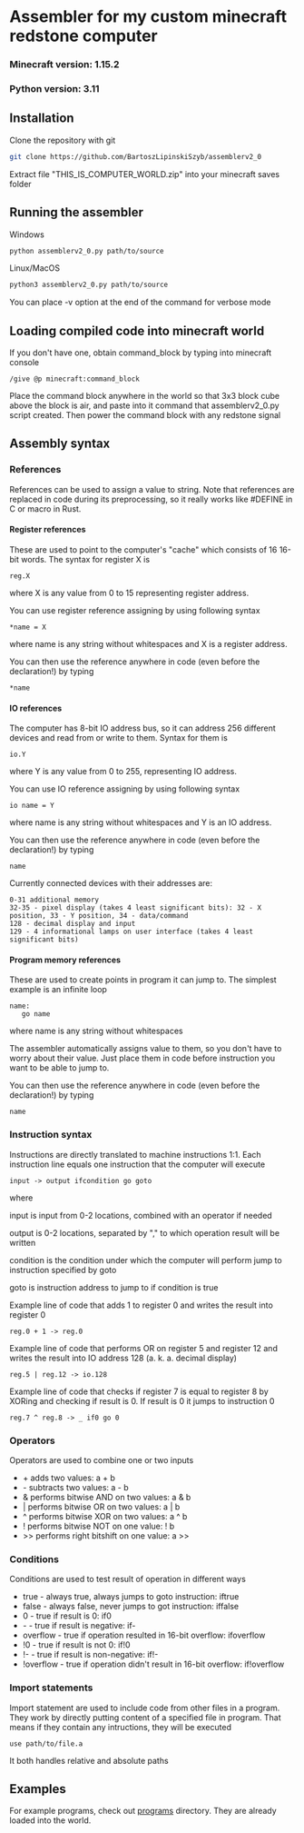 # Assembler for my custom minecraft redstone computer

### Minecraft version: 1.15.2
### Python version: 3.11

## Installation

Clone the repository with git
```bash
git clone https://github.com/BartoszLipinskiSzyb/assemblerv2_0
```

Extract file "THIS_IS_COMPUTER_WORLD.zip" into your minecraft saves folder

## Running the assembler

Windows

```bash
python assemblerv2_0.py path/to/source
```

Linux/MacOS

```bash
python3 assemblerv2_0.py path/to/source
```

You can place -v option at the end of the command for verbose mode

## Loading compiled code into minecraft world

If you don't have one, obtain command_block by typing into minecraft console

```minecraft
/give @p minecraft:command_block
```

Place the command block anywhere in the world so that 3x3 block cube above the block is air, and paste into it command that assemblerv2_0.py script created. Then power the command block with any redstone signal

## Assembly syntax

### References

References can be used to assign a value to string. Note that references are replaced in code during its preprocessing, so it really works like #DEFINE in C or macro in Rust.

#### Register references

These are used to point to the computer's "cache" which consists of 16 16-bit words. The syntax for register X is

```assembly
reg.X
```

where X is any value from 0 to 15 representing register address.

You can use register reference assigning by using following syntax

```assembly
*name = X
```

where name is any string without whitespaces and X is a register address.

You can then use the reference anywhere in code (even before the declaration!) by typing

```assembly
*name
```

#### IO references

The computer has 8-bit IO address bus, so it can address 256 different devices and read from or write to them. Syntax for them is

```assembly
io.Y
```

where Y is any value from 0 to 255, representing IO address.

You can use IO reference assigning by using following syntax

```assembly
io name = Y
```

where name is any string without whitespaces and Y is an IO address.

You can then use the reference anywhere in code (even before the declaration!) by typing

```assembly
name
```

Currently connected devices with their addresses are:

```
0-31 additional memory
32-35 - pixel display (takes 4 least significant bits): 32 - X position, 33 - Y position, 34 - data/command 
128 - decimal display and input
129 - 4 informational lamps on user interface (takes 4 least significant bits)
```

#### Program memory references

These are used to create points in program it can jump to. The simplest example is an infinite loop

```assembly
name:
   go name
```

where name is any string without whitespaces

The assembler automatically assigns value to them, so you don't have to worry about their value. Just place them in code before instruction you want to be able to jump to.

You can then use the reference anywhere in code (even before the declaration!) by typing

```assembly
name
```

### Instruction syntax

Instructions are directly translated to machine instructions 1:1. Each instruction line equals one instruction that the computer will execute

```assembly
input -> output ifcondition go goto
```

where

input is input from 0-2 locations, combined with an operator if needed

output is 0-2 locations, separated by "," to which operation result will be written

condition is the condition under which the computer will perform jump to instruction specified by goto

goto is instruction address to jump to if condition is true


Example line of code that adds 1 to register 0 and writes the result into register 0

```assembly
reg.0 + 1 -> reg.0
```

Example line of code that performs OR on register 5 and register 12 and writes the result into IO address 128 (a. k. a. decimal display)

```assembly
reg.5 | reg.12 -> io.128
```

Example line of code that checks if register 7 is equal to register 8 by XORing and checking if result is 0. If result is 0 it jumps to instruction 0

```assembly
reg.7 ^ reg.8 -> _ if0 go 0
```

### Operators

Operators are used to combine one or two inputs

- \+ adds two values:
    a + b
- \- subtracts two values:
    a - b
- \& performs bitwise AND on two values:
    a & b
- \| performs bitwise OR on two values:
    a | b
- \^ performs bitwise XOR on two values:
    a ^ b
- \! performs bitwise NOT on one value:
    ! b
- \>\> performs right bitshift on one value:
    a \>\>

### Conditions

Conditions are used to test result of operation in different ways

- true - always true, always jumps to goto instruction:
    iftrue
- false - always false, never jumps to got instruction:
    iffalse
- 0 - true if result is 0:
    if0
- \- - true if result is negative:
    if-
- overflow - true if operation resulted in 16-bit overflow:
    ifoverflow
- !0 - true if result is not 0:
    if!0
- !- - true if result is non-negative:
    if!-
- !overflow - true if operation didn't result in 16-bit overflow:
    if!overflow

### Import statements

Import statement are used to include code from other files in a program. They work by directly putting content of a specified file in program. That means if they contain any intructions, they will be executed

```assembly
use path/to/file.a
```

It both handles relative and absolute paths

## Examples

For example programs, check out [programs](https://github.com/BartoszLipinskiSzyb/assemblerv2_0/tree/main/programs) directory. They are already loaded into the world.

